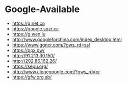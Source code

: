 Google-Available
================

+ <https://g.net.co>
+ <https://google.sqzr.cc>
+ <https://g.wen.lu>
+ <http://www.googleforchina.com/index_desktop.html>
+ <https://www.ggncr.com/?gws_rd=ssl>
+ <https://ppx.pw/>
+ <http://91.213.30.150/>
+ <http://202.86.162.26/>
+ <https://sepu.org/>
+ <http://www.clonegoogle.com/?gws_rd=cr>
+ <https://gfw.org.sb/>
